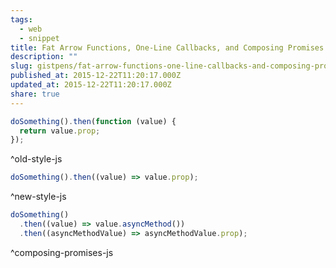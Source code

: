 ```yaml
---
tags:
  - web
  - snippet
title: Fat Arrow Functions, One-Line Callbacks, and Composing Promises
description: ""
slug: gistpens/fat-arrow-functions-one-line-callbacks-and-composing-promises
published_at: 2015-12-22T11:20:17.000Z
updated_at: 2015-12-22T11:20:17.000Z
share: true
---
```


```js title="old-style.js"
doSomething().then(function (value) {
  return value.prop;
});
```

^old-style-js

```js title="new-style.js"
doSomething().then((value) => value.prop);
```

^new-style-js

```js title="composing-promises.js"
doSomething()
  .then((value) => value.asyncMethod())
  .then((asyncMethodValue) => asyncMethodValue.prop);
```

^composing-promises-js
